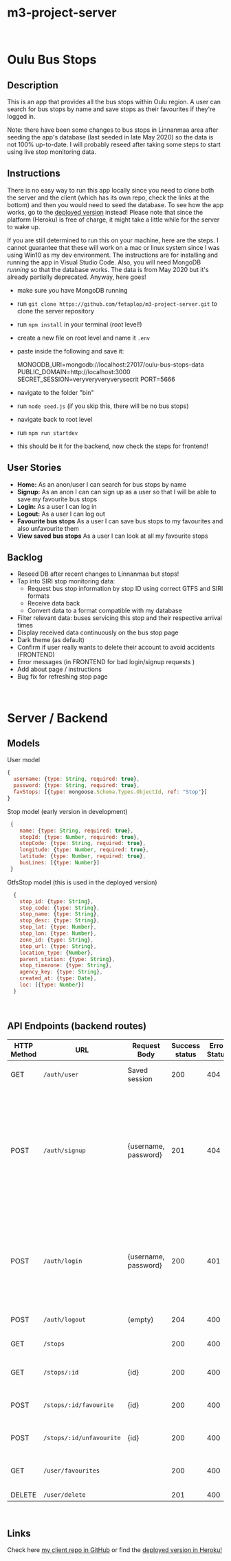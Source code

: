 # m3-project-server


<br>

# Oulu Bus Stops

## Description

This is an app that provides all the bus stops within Oulu region. A user can search for bus stops by name and save stops as their favourites if they're logged in. 

Note: there have been some changes to bus stops in Linnanmaa area after seeding the app's database (last seeded in late May 2020) so the data is not 100% up-to-date. I will probably reseed after taking some steps to start using live stop monitoring data.

## Instructions

There is no easy way to run this app locally since you need to clone both the server and the client (which has its own repo, check the links at the bottom) and then you would need to seed the database. To see how the app works, go to the [deployed version](https://oulu-bus-stops.herokuapp.com/) instead! Please note that since the platform (Heroku) is free of charge, it might take a little while for the server to wake up.

If you are still determined to run this on your machine, here are the steps. I cannot guarantee that these will work on a mac or linux system since I was using Win10 as my dev environment. The instructions are for installing and running the app in Visual Studio Code. Also, you will need MongoDB _running_ so that the database works. The data is from May 2020 but it's already partially deprecated. Anyway, here goes!

- make sure you have MongoDB running
- run `git clone https://github.com/fetaplop/m3-project-server.git` to clone the server repository
- run `npm install` in your terminal (root level!)
- create a new file on root level and name it ```.env```
- paste inside the following and save it:

	MONGODB_URI=mongodb://localhost:27017/oulu-bus-stops-data
 	PUBLIC_DOMAIN=http://localhost:3000
	SECRET_SESSION=veryveryveryverysecrit
	PORT=5666

- navigate to the folder "bin"
- run `node seed.js` (if you skip this, there will be no bus stops)
- navigate back to root level
- run `npm run startdev`
- this should be it for the backend, now check the steps for frontend!

## User Stories

-  **Home:** As an anon/user I can search for bus stops by name
-  **Signup:** As an anon I can can sign up as a user so that I will be able to save my favourite bus stops
-  **Login:** As a user I can log in
-  **Logout:** As a user I can log out
-  **Favourite bus stops** As a user I can save bus stops to my favourites and also unfavourite them
-  **View saved bus stops** As a user I can look at all my favourite stops

## Backlog

- Reseed DB after recent changes to Linnanmaa but stops!
- Tap into SIRI stop monitoring data:
	- Request bus stop information by stop ID using correct GTFS and SIRI formats
	- Receive data back 
	- Convert data to a format compatible with my database
- Filter relevant data: buses servicing this stop and their respective arrival times
- Display received data continuously on the bus stop page
- Dark theme (as default)
- Confirm if user really wants to delete their account to avoid accidents (FRONTEND)
- Error messages (in FRONTEND for bad login/signup requests )
- Add about page / instructions
- Bug fix for refreshing stop page


<br>


# Server / Backend

## Models

User model


```javascript
{
  username: {type: String, required: true},
  password: {type: String, required: true},
  favStops: [{type: mongoose.Schema.Types.ObjectId, ref: "Stop"}]
}
```

Stop model (early version in development)

```javascript
 {
    name: {type: String, required: true},
    stopId: {type: Number, required: true},
    stopCode: {type: String, required: true},
    longitude: {type: Number, required: true},
    latitude: {type: Number, required: true},
    busLines: [{type: Number}]
 }
```

GtfsStop model (this is used in the deployed version)

``` javascript 
  {
    stop_id: {type: String},
    stop_code: {type: String},
    stop_name: {type: String},
    stop_desc: {type: String},
    stop_lat: {type: Number},
    stop_lon: {type: Number},
    zone_id: {type: String},
    stop_url: {type: String},
    location_type: {Number},
    parent_station: {type: String},
    stop_timezone: {type: String},
    agency_key: {type: String},
    created_at: {type: Date},
    loc: [{type: Number}]
  }
```

<br>


## API Endpoints (backend routes)


| HTTP Method | URL                         | Request Body              | Success status | Error Status | Description                        |
| ----------- | --------------------------- | --------------------------| -------------- | ------------ | ---------------------------------- |
| GET         | `/auth/user `               | Saved session             | 200            | 404          | Check if user is logged in         |
| POST        | `/auth/signup`              | {username, password}      | 201            | 404          | Checks if fields not empty (422) and user not exists (409), then create user with encrypted password, and store user in session |
| POST        | `/auth/login`               | {username, password}      | 200            | 401          | Checks if fields not empty (422), if user exists (404), and if password matches (404), then stores user in session |
| POST        | `/auth/logout`              | (empty)                   | 204            | 400          | Logs out the user                    |
| GET         | `/stops`                    |                           | 200            | 400          | Get all stops from DB                |
| GET         | `/stops/:id`                | {id}                      | 200            | 400          | Show specific bus stop               |
| POST        | `/stops/:id/favourite`      | {id}                      | 200            | 400          | Add stop to user favourites array    |
| POST        | `/stops/:id/unfavourite`    | {id}                      | 200            | 400          | Delete stop from user favourites     |
| GET         | `/user/favourites`          |                           | 200            | 400          | Show user's favourite bus stops      |
| DELETE      | `/user/delete`              |                           | 201            | 400          | Delete user                          |


<br>


## Links

Check here [my client repo in GitHub](https://github.com/fetaplop/m3-project-client) or find the [deployed version in Heroku!](https://oulu-bus-stops.herokuapp.com/)

